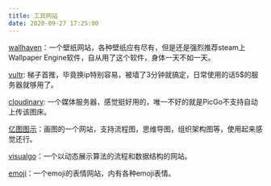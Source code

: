 ```yaml
---
title: 工具网站
date: 2020-09-27 17:25:00
---
```




[wallhaven](https://wallhaven.cc/toplist?page=2)：一个壁纸网站，各种壁纸应有尽有，但是还是强烈推荐steam上Wallpaper Engine软件，自从用了这个软件，身体一天不如一天。

[vultr](https://my.vultr.com/): 梯子首推，毕竟换ip特别容易，被墙了3分钟就搞定，日常使用的话5$的服务器就够用了。

[cloudinary](https://cloudinary.com/): 一个媒体服务器，感觉挺好用的，唯一不好的就是PicGo不支持自动上传该图床。

[亿图图示](https://www.edrawmax.cn/online/)：画图的一个网站，支持流程图，思维导图，组织架构图等，使用起来感觉还行。

[visualgo](https://visualgo.net/zh)：一个以动态展示算法的流程和数据结构的网站。

[emoji](https://emojixd.com/)：一个emoji的表情网站，内有各种emoji表情。

